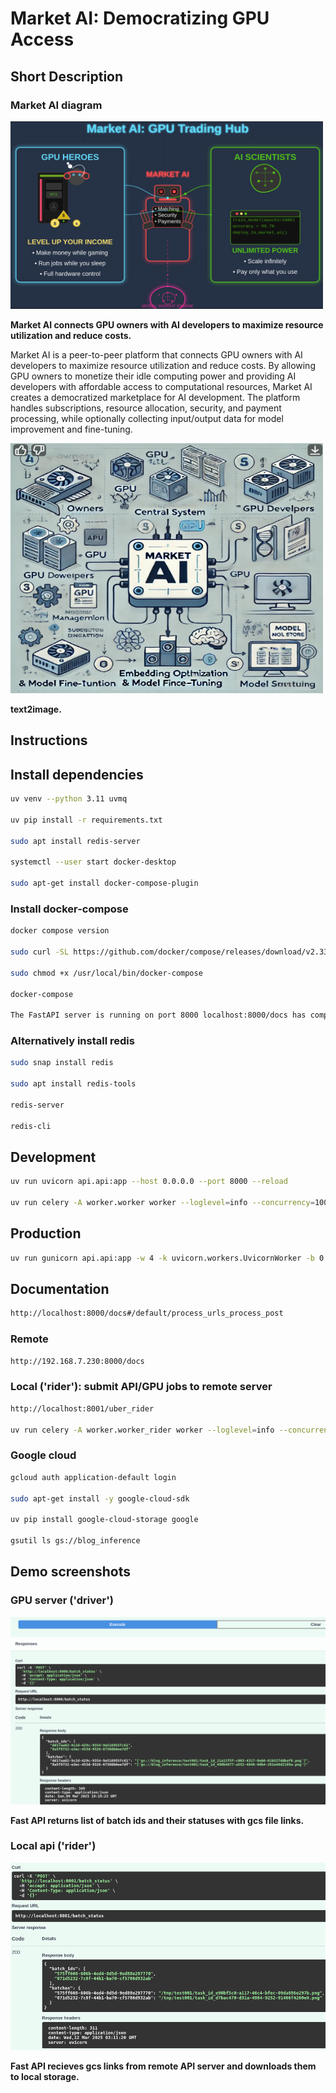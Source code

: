 # Market AI: Democratizing GPU Access

## Short Description

### Market AI diagram

<img src="claude2.png" width="500" height="300" alt="Epoch 1 metrics">

**Market AI connects GPU owners with AI developers to maximize resource utilization and reduce costs.**

Market AI is a peer-to-peer platform that connects GPU owners with AI developers to maximize resource utilization and reduce costs. By allowing GPU owners to monetize their idle computing power and providing AI developers with affordable access to computational resources, Market AI creates a democratized marketplace for AI development. The platform handles subscriptions, resource allocation, security, and payment processing, while optionally collecting input/output data for model improvement and fine-tuning.

<img src="chatgpt.png" width="500" height="400" alt="Epoch 1 metrics">

**text2image.**

## Instructions

## Install dependencies

```bash
uv venv --python 3.11 uvmq

uv pip install -r requirements.txt

sudo apt install redis-server

systemctl --user start docker-desktop

sudo apt-get install docker-compose-plugin
```

### Install docker-compose
```bash
docker compose version

sudo curl -SL https://github.com/docker/compose/releases/download/v2.33.1/docker-compose-linux-x86_64 -o /usr/local/bin/docker-compose

sudo chmod +x /usr/local/bin/docker-compose

docker-compose

The FastAPI server is running on port 8000 localhost:8000/docs has complete description of endpoints with example requests and responses
```

### Alternatively install redis

```bash
sudo snap install redis

sudo apt install redis-tools

redis-server

redis-cli
```

## Development
```bash
uv run uvicorn api.api:app --host 0.0.0.0 --port 8000 --reload

uv run celery -A worker.worker worker --loglevel=info --concurrency=1000 --pool=gevent
```
## Production
```bash
uv run gunicorn api.api:app -w 4 -k uvicorn.workers.UvicornWorker -b 0.0.0.0:8000
```
## Documentation
```bash
http://localhost:8000/docs#/default/process_urls_process_post
```
### Remote
```bash
http://192.168.7.230:8000/docs
```

### Local ('rider'): submit API/GPU jobs to remote server
```bash
http://localhost:8001/uber_rider

uv run celery -A worker.worker_rider worker --loglevel=info --concurrency=1000 --pool=gevent
```

### Google cloud 
```bash
gcloud auth application-default login

sudo apt-get install -y google-cloud-sdk

uv pip install google-cloud-storage google

gsutil ls gs://blog_inference
```

## Demo screenshots

### GPU server ('driver')

<img src="api_batch_list.png" width="800" height="300" alt="Epoch 1 metrics">

**Fast API returns list of batch ids and their statuses with gcs file links.**

### Local api ('rider')

<img src="local_api.png" width="800" height="300" alt="Epoch 1 metrics">

**Fast API recieves gcs links from remote API server and downloads them to local storage.**

